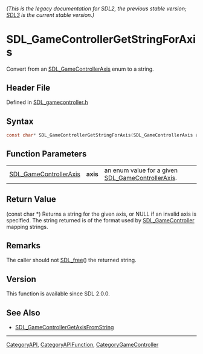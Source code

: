 ###### (This is the legacy documentation for SDL2, the previous stable version; [SDL3](https://wiki.libsdl.org/SDL3/) is the current stable version.)
# SDL_GameControllerGetStringForAxis

Convert from an [SDL_GameControllerAxis](SDL_GameControllerAxis) enum to a string.

## Header File

Defined in [SDL_gamecontroller.h](https://github.com/libsdl-org/SDL/blob/SDL2/include/SDL_gamecontroller.h)

## Syntax

```c
const char* SDL_GameControllerGetStringForAxis(SDL_GameControllerAxis axis);
```

## Function Parameters

|                                                  |          |                                                                             |
| ------------------------------------------------ | -------- | --------------------------------------------------------------------------- |
| [SDL_GameControllerAxis](SDL_GameControllerAxis) | **axis** | an enum value for a given [SDL_GameControllerAxis](SDL_GameControllerAxis). |

## Return Value

(const char *) Returns a string for the given axis, or NULL if an invalid
axis is specified. The string returned is of the format used by
[SDL_GameController](SDL_GameController) mapping strings.

## Remarks

The caller should not [SDL_free](SDL_free)() the returned string.

## Version

This function is available since SDL 2.0.0.

## See Also

- [SDL_GameControllerGetAxisFromString](SDL_GameControllerGetAxisFromString)

----
[CategoryAPI](CategoryAPI), [CategoryAPIFunction](CategoryAPIFunction), [CategoryGameController](CategoryGameController)

